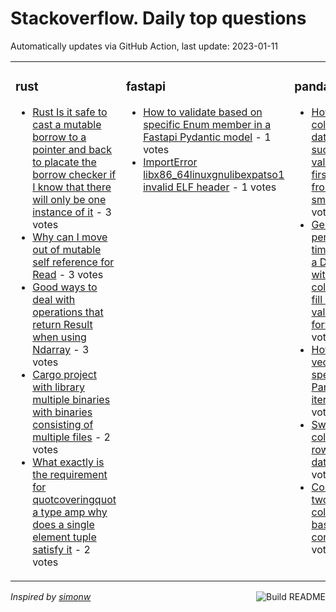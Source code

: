 # Stackoverflow. Daily top questions 

Automatically updates via GitHub Action, last update: <!-- date starts -->2023-01-11<!-- date ends -->


<table><tr><td valign="top" width="33%">

### rust
<!-- rust starts -->
* [Rust Is it safe to cast a mutable borrow to a pointer and back to placate the borrow checker if I know that there will only be one instance of it](https://stackoverflow.com/questions/75083055/rust-is-it-safe-to-cast-a-mutable-borrow-to-a-pointer-and-back-to-placate-the) - 3 votes
* [Why can I move out of mutable self reference for Read](https://stackoverflow.com/questions/75075482/why-can-i-move-out-of-mutable-self-reference-for-read) - 3 votes
* [Good ways to deal with operations that return Result when using Ndarray](https://stackoverflow.com/questions/75077094/good-ways-to-deal-with-operations-that-return-result-when-using-ndarray) - 3 votes
* [Cargo project with library  multiple binaries with binaries consisting of multiple files](https://stackoverflow.com/questions/75086701/cargo-project-with-library-multiple-binaries-with-binaries-consisting-of-mult) - 2 votes
* [What exactly is the requirement for quotcoveringquot a type amp why does a single element tuple satisfy it](https://stackoverflow.com/questions/75075748/what-exactly-is-the-requirement-for-covering-a-type-why-does-a-single-elemen) - 2 votes
<!-- rust ends -->
</td><td valign="top" width="34%">


### fastapi
<!-- fastapi starts -->
* [How to validate based on specific Enum member in a Fastapi Pydantic model](https://stackoverflow.com/questions/75081338/how-to-validate-based-on-specific-enum-member-in-a-fastapi-pydantic-model) - 1 votes
* [ImportError libx86_64linuxgnulibexpatso1 invalid ELF header](https://stackoverflow.com/questions/75069885/importerror-lib-x86-64-linux-gnu-libexpat-so-1-invalid-elf-header) - 1 votes
<!-- fastapi ends -->
</td><td valign="top" width="34%">


### pandas
<!-- pandas starts -->
* [How to sort columns in a dataframe such that the values in the first row are from largest to smallest](https://stackoverflow.com/questions/75084387/how-to-sort-columns-in-a-dataframe-such-that-the-values-in-the-first-row-are-fro) - 3 votes
* [Generate a period timestamps in a Dataframe with multiple columns and fill missing values using forward fill](https://stackoverflow.com/questions/75067735/generate-a-period-timestamps-in-a-dataframe-with-multiple-columns-and-fill-missi) - 3 votes
* [How can I vectorize and speed up this Pandas iterrows](https://stackoverflow.com/questions/75064556/how-can-i-vectorize-and-speed-up-this-pandas-iterrows) - 3 votes
* [Switch columns and row on a dataframe](https://stackoverflow.com/questions/75072978/switch-columns-and-row-on-a-dataframe) - 2 votes
* [Concatenating two Pandas columns based on a condition](https://stackoverflow.com/questions/75086665/concatenating-two-pandas-columns-based-on-a-condition) - 2 votes
<!-- pandas ends -->
</td></tr></table>

<a href="https://github.com/hp0404/hp0404/actions"><img src="https://github.com/hp0404/hp0404/workflows/Build%20README/badge.svg" align="right" alt="Build README"></a> <p>*Inspired by  [simonw](https://github.com/simonw/simonw)*</p>
